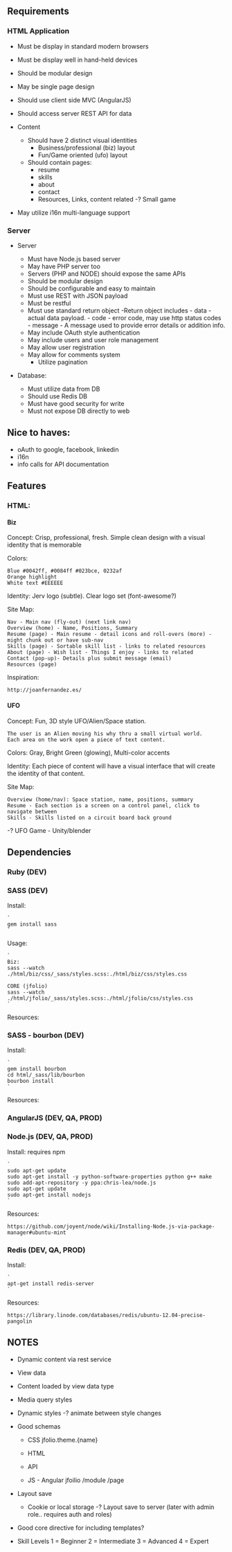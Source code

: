 Requirements
------------

### HTML Application ###

- Must be display in standard modern browsers
- Must be display well in hand-held devices
- Should be modular design
- May be single page design
- Should use client side MVC (AngularJS)
- Should access server REST API for data
- Content
    - Should have 2 distinct visual identities
        - Business/professional (biz) layout
        - Fun/Game oriented (ufo) layout
    - Should contain pages:
        - resume
        - skills
        - about
        - contact
        - Resources, Links, content related
        -? Small game

- May utilize i16n multi-language support

### Server ###
- Server
    - Must have Node.js based server
    - May have PHP server too
    - Servers (PHP and NODE) should expose the same APIs
    - Should be modular design
    - Should be configurable and easy to maintain
    - Must use REST with JSON payload
    - Must be restful
    - Must use standard return object
        -Return object includes
            - data - actual data payload.
            - code - error code, may use http status codes
            - message - A message used to provide error details or addition info.
    - May include OAuth style authentication
    - May include users and user role management
    - May allow user registration
    - May allow for comments system
        - Utilize pagination

- Database:
    - Must utilize data from DB
    - Should use Redis DB
    - Must have good security for write
    - Must not expose DB directly to web

Nice to haves:
--------------

- oAuth to google, facebook, linkedin
- i16n
- info calls for API documentation

Features
--------

### HTML: ###

#### Biz ####

Concept: Crisp, professional, fresh.  Simple clean design with a visual identity that is memorable

Colors:

    Blue #0042ff, #0084ff #023bce, 0232af
    Orange highlight
    White text #EEEEEE

Identity: Jerv logo (subtle).  Clear logo set (font-awesome?)

Site Map:

    Nav - Main nav (fly-out) (next link nav)
    Overview (home) - Name, Positions, Summary
    Resume (page) - Main resume - detail icons and roll-overs (more) - might chunk out or have sub-nav
    Skills (page) - Sortable skill list - links to related resources
    About (page) - Wish list - Things I enjoy - links to related
    Contact (pop-up)- Details plus submit message (email)
    Resources (page)

Inspiration:

    http://joanfernandez.es/

#### UFO ####

Concept: Fun, 3D style UFO/Alien/Space station.

    The user is an Alien moving his why thru a small virtual world.
    Each area on the work open a piece of text content.

Colors: Gray, Bright Green (glowing), Multi-color accents

Identity: Each piece of content will have a visual interface that will create the identity of that content.

Site Map:

    Overview (home/nav): Space station, name, positions, summary
    Resume - Each section is a screen on a control panel, click to navigate between
    Skills - Skills listed on a circuit board back ground

-? UFO Game - Unity/blender

Dependencies
------------

### Ruby (DEV) ###

### SASS (DEV) ###

Install:

    `
    gem install sass
    `

Usage:

    `
    Biz:
    sass --watch ./html/biz/css/_sass/styles.scss:./html/biz/css/styles.css
    
    CORE (jfolio)
    sass --watch ./html/jfolio/_sass/styles.scss:./html/jfolio/css/styles.css
    `

Resources:

### SASS - bourbon (DEV) ###

Install:

    `
    gem install bourbon
    cd html/_sass/lib/bourbon
    bourbon install
    `

Resources:

### AngularJS (DEV, QA, PROD) ###

### Node.js (DEV, QA, PROD) ###

Install: requires npm

    `
    sudo apt-get update
    sudo apt-get install -y python-software-properties python g++ make
    sudo add-apt-repository -y ppa:chris-lea/node.js
    sudo apt-get update
    sudo apt-get install nodejs
    `

Resources:

    https://github.com/joyent/node/wiki/Installing-Node.js-via-package-manager#ubuntu-mint

### Redis (DEV, QA, PROD) ###

Install:

    `
    apt-get install redis-server
    `

Resources:

    https://library.linode.com/databases/redis/ubuntu-12.04-precise-pangolin

NOTES
-----

- Dynamic content via rest service

- View data

- Content loaded by view data type

- Media query styles

- Dynamic styles
    -? animate between style changes

- Good schemas
    - CSS
        jfolio.theme.{name}

    - HTML
    - API
    - JS - Angular
        jfoilio
            /module
            /page

- Layout save
    - Cookie or local storage
    -? Layout save to server (later with admin role.. requires auth and roles)

- Good core directive for including templates?

- Skill Levels
    1 = Beginner
    2 = Intermediate
    3 = Advanced
    4 = Expert




